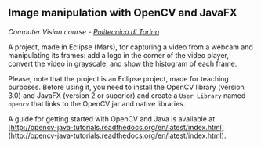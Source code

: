 ## Image manipulation with OpenCV and JavaFX

*Computer Vision course - [Politecnico di Torino](http://www.polito.it)*

A project, made in Eclipse (Mars), for capturing a video from a webcam and manipulating its frames: add a logo in the corner of the video player, convert the video in grayscale, and show the histogram of each frame.

Please, note that the project is an Eclipse project, made for teaching purposes. Before using it, you need to install the OpenCV library (version 3.0) and JavaFX (version 2 or superior) and create a `User Library` named `opencv` that links to the OpenCV jar and native libraries.

A guide for getting started with OpenCV and Java is available at [http://opencv-java-tutorials.readthedocs.org/en/latest/index.html](http://opencv-java-tutorials.readthedocs.org/en/latest/index.html).
